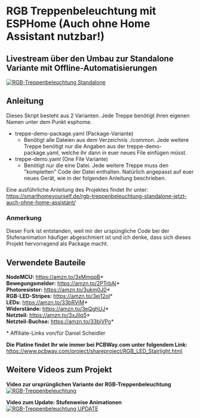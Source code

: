 # RGB Treppenbeleuchtung mit ESPHome (Auch ohne Home Assistant nutzbar!)

## Livestream über den Umbau zur Standalone Variante mit Offline-Automatisierungen

[![RGB-Treppenbeleuchtung Standalone](http://img.youtube.com/vi/RzkHVJpzZmQ/0.jpg)](https://www.youtube.com/watch?v=RzkHVJpzZmQ "RGB Treppenbeleuchtung Standalone")

## Anleitung

Dieses Skript besteht aus 2 Varianten. Jede Treppe benötigt ihren eigenen Namen unter dem Punkt esphome.

* treppe-demo-package.yaml (Package-Variante)
  * Benötigt alle Dateien aus dem Verzeichnis ./common. Jede weitere Treppe benötigt nur die Angaben aus der treppe-demo-package.yaml, welche ihr dann in euer neues File einfügen müsst.
* treppe-demo.yaml (One File Variante)
  * Benötigt nur die eine Datei. Jede weitere Treppe muss den "kompletten" Code der Datei enthalten. Natürlich angepasst auf euer neues Gerät, wie in der folgenden Anleitung beschrieben.

Eine ausführliche Anleitung des Projektes findet Ihr unter:
<https://smarthomeyourself.de/rgb-treppenbeleuchtung-standalone-jetzt-auch-ohne-home-assistant/>

### Anmerkung

Dieser Fork ist entstanden, weil mir der urspüngliche Code bei der Stufenanimation häufiger abgeschmiert ist und ich denke, dass sich dieses Projekt hervorragend als Package macht.

## Verwendete Bauteile

**NodeMCU:** <https://amzn.to/3xMmppB>*  
**Bewegungsmelder:** <https://amzn.to/2PTrbAI>*  
**Photoresistor:** <https://amzn.to/3ukm0J0>*  
**RGB-LED-Stripes:** <https://amzn.to/3ei12ol>*  
**LEDs:** <https://amzn.to/33bRViM>*  
**Widerstände:** <https://amzn.to/3eQghUJ>*  
**Netzteil:** <https://amzn.to/3xJilq5>*  
**Netzteil-Buchse:** <https://amzn.to/33biVPo>*  

\* Affiliate-Links von/für Daniel Scheidler

**Die Platine findet Ihr wie immer bei PCBWay.com unter folgendem Link:**
<https://www.pcbway.com/project/shareproject/RGB_LED_Stairlight.html>

## Weitere Videos zum Projekt

**Video zur ursprünglichen Variante der RGB-Treppenbeleuchtung**  
[![RGB-Treppenbeleuchtung](http://img.youtube.com/vi/jhAS_OhYyys/0.jpg)](https://www.youtube.com/watch?v=jhAS_OhYyys "RGB Treppenbeleuchtung Ursprung")

**Video zum Update: Stufenweise Animationen**  
[![RGB-Treppenbeleuchtung UPDATE](http://img.youtube.com/vi/29ch0v86I_o/0.jpg)](https://www.youtube.com/watch?v=29ch0v86I_o "RGB Treppenbeleuchtung jetzt auch mit Stufenweiser Animation")
